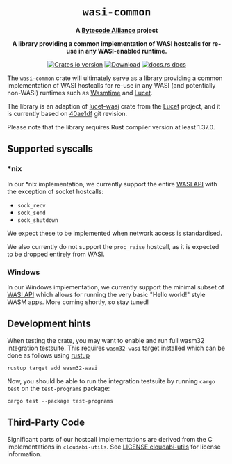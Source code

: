 <div align="center">
  <h1><code>wasi-common</code></h1>

<strong>A <a href="https://bytecodealliance.org/">Bytecode Alliance</a> project</strong>

  <p>
    <strong>A library providing a common implementation of WASI hostcalls for re-use in any WASI-enabled runtime.</strong>
  </p>

  <p>
    <a href="https://crates.io/crates/wasi-common"><img src="https://img.shields.io/crates/v/wasi-common.svg?style=flat-square" alt="Crates.io version" /></a>
    <a href="https://crates.io/crates/wasi-common"><img src="https://img.shields.io/crates/d/wasi-common.svg?style=flat-square" alt="Download" /></a>
    <a href="https://docs.rs/wasi-common/"><img src="https://img.shields.io/badge/docs-latest-blue.svg?style=flat-square" alt="docs.rs docs" /></a>
  </p>
</div>

The `wasi-common` crate will ultimately serve as a library providing a common implementation of
WASI hostcalls for re-use in any WASI (and potentially non-WASI) runtimes
such as [Wasmtime] and [Lucet].

The library is an adaption of [lucet-wasi] crate from the [Lucet] project, and it is
currently based on [40ae1df][lucet-wasi-tracker] git revision.

Please note that the library requires Rust compiler version at least 1.37.0.

[Wasmtime]: https://github.com/bytecodealliance/wasmtime
[Lucet]: https://github.com/fastly/lucet
[lucet-wasi]: https://github.com/fastly/lucet/tree/master/lucet-wasi
[lucet-wasi-tracker]: https://github.com/fastly/lucet/commit/40ae1df64536250a2b6ab67e7f167d22f4aa7f94

## Supported syscalls

### *nix
In our *nix implementation, we currently support the entire [WASI API]
with the exception of socket hostcalls:
- `sock_recv`
- `sock_send`
- `sock_shutdown`

We expect these to be implemented when network access is standardised.

We also currently do not support the `proc_raise` hostcall, as it is expected to
be dropped entirely from WASI.

[WASI API]: https://github.com/bytecodealliance/wasmtime/blob/master/docs/WASI-api.md

### Windows
In our Windows implementation, we currently support the minimal subset of [WASI API]
which allows for running the very basic "Hello world!" style WASM apps. More coming shortly,
so stay tuned!

## Development hints
When testing the crate, you may want to enable and run full wasm32 integration testsuite. This
requires `wasm32-wasi` target installed which can be done as follows using [rustup]

```
rustup target add wasm32-wasi
```

[rustup]: https://rustup.rs

Now, you should be able to run the integration testsuite by running `cargo test` on the
`test-programs` package:

```
cargo test --package test-programs
```

## Third-Party Code
Significant parts of our hostcall implementations are derived from the C implementations in
`cloudabi-utils`. See [LICENSE.cloudabi-utils](LICENSE.cloudabi-utils) for license information.

